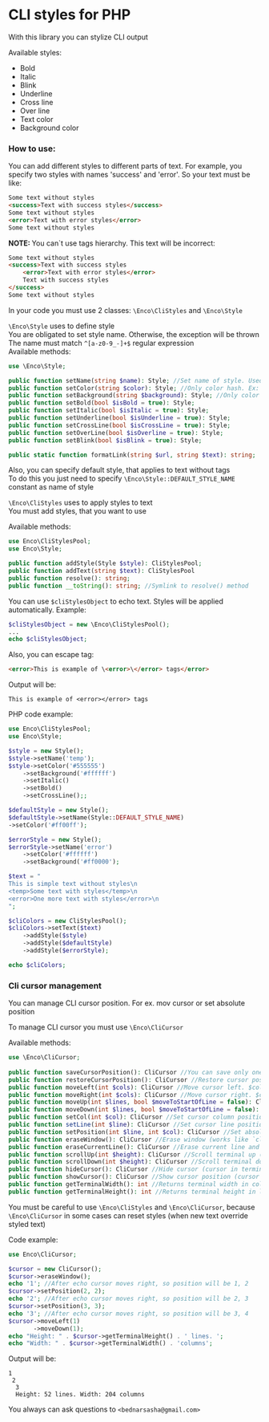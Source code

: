 # CLI styles for PHP

With this library you can stylize CLI output

Available styles:
* Bold
* Italic
* Blink
* Underline
* Cross line
* Over line
* Text color
* Background color

### How to use:

You can add different styles to different parts of text. For example, you specify
two styles with names 'success' and 'error'. So your text
must be like:
```html
Some text without styles
<success>Text with success styles</success>
Some text without styles
<error>Text with error styles</error>
Some text without styles
```

<b>NOTE: </b> You can`t use tags hierarchy. This text will be incorrect:
```html
Some text without styles
<success>Text with success styles
    <error>Text with error styles</error>
    Text with success styles
</success>
Some text without styles
```

In your code you must use 2 classes: `\Enco\CliStyles` and `\Enco\Style`<br>

`\Enco\Style` uses to define style<br>
You are obligated to set style name. Otherwise, the exception will be thrown<br>
The name must match `^[a-z0-9_-]+$` regular expression<br>
Available methods:
```php
use \Enco\Style;

public function setName(string $name): Style; //Set name of style. Used like html tags
public function setColor(string $color): Style; //Only color hash. Ex: #ff0024
public function setBackground(string $background): Style; //Only color hash. Ex: #ff0024
public function setBold(bool $isBold = true): Style;
public function setItalic(bool $isItalic = true): Style;
public function setUnderline(bool $isUnderline = true): Style;
public function setCrossLine(bool $isCrossLine = true): Style;
public function setOverLine(bool $isOverline = true): Style;
public function setBlink(bool $isBlink = true): Style;

public static function formatLink(string $url, string $text): string;
```
Also, you can specify default style, that applies to text without tags<br>
To do this you just need to specify `\Enco\Style::DEFAULT_STYLE_NAME` constant as name of style

`\Enco\CliStyles` uses to apply styles to text<br>
You must add styles, that you want to use

Available methods:

```php
use Enco\CliStylesPool;
use Enco\Style;

public function addStyle(Style $style): CliStylesPool;
public function addText(string $text): CliStylesPool
public function resolve(): string;
public function __toString(): string; //Symlink to resolve() method
```

You can use ``$cliStylesObject`` to echo text. Styles will be applied automatically. Example:

```php
$cliStylesObject = new \Enco\CliStylesPool();
...
echo $cliStylesObject;
```

Also, you can escape tag: 
```html
<error>This is example of \<error>\</error> tags</error>
```
Output will be:
```
This is example of <error></error> tags
```

PHP code example:

```php
use Enco\CliStylesPool;
use Enco\Style;

$style = new Style();
$style->setName('temp');
$style->setColor('#555555')
    ->setBackground('#ffffff')
    ->setItalic()
    ->setBold()
    ->setCrossLine();;

$defaultStyle = new Style();
$defaultStyle->setName(Style::DEFAULT_STYLE_NAME)
->setColor('#ff00ff');

$errorStyle = new Style();
$errorStyle->setName('error')
    ->setColor('#ffffff')
    ->setBackground('#ff0000');

$text = "
This is simple text without styles\n
<temp>Some text with styles</temp>\n
<error>One more text with styles</error>\n
";

$cliColors = new CliStylesPool();
$cliColors->setText($text)
    ->addStyle($style)
    ->addStyle($defaultStyle)
    ->addStyle($errorStyle);

echo $cliColors;
```

### Cli cursor management
You can manage CLI cursor position. For ex. mov cursor or set absolute position

To manage CLI cursor you must use ``\Enco\CliCursor``

Available methods:
```php
use \Enco\CliCursor;
    
public function saveCursorPosition(): CliCursor //You can save only one position
public function restoreCursorPosition(): CliCursor //Restore cursor position from saved one
public function moveLeft(int $cols): CliCursor //Move cursor left. $cols must be > 0
public function moveRight(int $cols): CliCursor //Move cursor right. $cols must be > 0
public function moveUp(int $lines, bool $moveToStartOfLine = false): CliCursor //Move cursor up. If $moveToStartOfLine = true -> also moves cursor to first column
public function moveDown(int $lines, bool $moveToStartOfLine = false): CliCursor // Move cursor down. If $moveToStartOfLine = true -> also moves cursor to first column
public function setCol(int $col): CliCursor //Set cursor column position (horizontal)
public function setLine(int $line): CliCursor //Set cursor line position (vertical)
public function setPosition(int $line, int $col): CliCursor //Set absolute cursor position in both directions
public function eraseWindow(): CliCursor //Erase window (works like `clear` in bash) and set position to 1;1
public function eraseCurrentLine(): CliCursor //Erase current line and set cursor position to start of line
public function scrollUp(int $height): CliCursor //Scroll terminal up (add new lines to header). $height must be > 0. Lines at bottom will be erased
public function scrollDown(int $height): CliCursor //Scroll terminal down (add new lines to bottom). $height must be > 0. Lines at header will be erased
public function hideCursor(): CliCursor //Hide cursor (cursor in terminal will be invisible, but still works)
public function showCursor(): CliCursor //Show cursor position (cursor blink in terminal)
public function getTerminalWidth(): int //Returns terminal width in cols
public function getTerminalHeight(): int //Returns terminal height in lines
```

You must be careful to use ``\Enco\CliStyles`` and ``\Enco\CliCursor``, because ``\Enco\CliCursor`` in some cases can reset styles (when new text override styled text)

Code example:
```php
use Enco\CliCursor;

$cursor = new CliCursor();
$cursor->eraseWindow();
echo '1'; //After echo cursor moves right, so position will be 1, 2
$cursor->setPosition(2, 2);
echo '2'; //After echo cursor moves right, so position will be 2, 3
$cursor->setPosition(3, 3);
echo '3'; //After echo cursor moves right, so position will be 3, 4
$cursor->moveLeft(1)
       ->moveDown(1);
echo "Height: " . $cursor->getTerminalHeight() . ' lines. ';
echo "Width: " . $cursor->getTerminalWidth() . 'columns';
```

Output will be:
```
1
 2
  3
  Height: 52 lines. Width: 204 columns
```

You always can ask questions to `<bednarsasha@gmail.com>`
